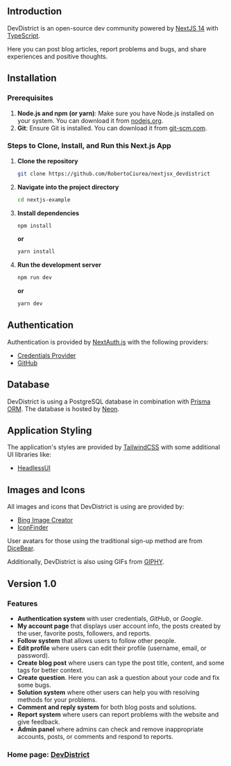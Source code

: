 ## Introduction

DevDistrict is an open-source dev community powered by [NextJS 14](https://nextjs.org/) with [TypeScript](https://www.typescriptlang.org/).

Here you can post blog articles, report problems and bugs, and share experiences and positive thoughts.

## Installation

### Prerequisites

1. **Node.js and npm (or yarn)**: Make sure you have Node.js installed on your system. You can download it from [nodejs.org](https://nodejs.org/).
2. **Git**: Ensure Git is installed. You can download it from [git-scm.com](https://git-scm.com/).

### Steps to Clone, Install, and Run this Next.js App

1. **Clone the repository**

   ```sh
   git clone https://github.com/RobertoCiurea/nextjsx_devdistrict
   ```

2. **Navigate into the project directory**

   ```sh
   cd nextjs-example
   ```

3. **Install dependencies**

   ```sh
   npm install
   ```

   **or**

   ```sh
   yarn install
   ```

4. **Run the development server**

   ```sh
   npm run dev
   ```

   **or**

   ```sh
   yarn dev
   ```

## Authentication

Authentication is provided by [NextAuth.js](https://next-auth.js.org/) with the following providers:

- [Credentials Provider](https://next-auth.js.org/providers/credentials)
- [GitHub](https://next-auth.js.org/providers/github)

## Database

DevDistrict is using a PostgreSQL database in combination with [Prisma ORM](https://www.prisma.io/). The database is hosted by [Neon](https://neon.tech/).

## Application Styling

The application's styles are provided by [TailwindCSS](https://tailwindcss.com/) with some additional UI libraries like:

- [HeadlessUI](https://headlessui.com/)

## Images and Icons

All images and icons that DevDistrict is using are provided by:

- [Bing Image Creator](https://www.bing.com/images/create?FORM=GENILP)
- [IconFinder](https://www.iconfinder.com/)

User avatars for those using the traditional sign-up method are from [DiceBear](https://www.dicebear.com/).

Additionally, DevDistrict is also using GIFs from [GIPHY](https://giphy.com/).

## Version 1.0

### Features

- **Authentication system** with user credentials, _GitHub_, or _Google_.
- **My account page** that displays user account info, the posts created by the user, favorite posts, followers, and reports.
- **Follow system** that allows users to follow other people.
- **Edit profile** where users can edit their profile (username, email, or password).
- **Create blog post** where users can type the post title, content, and some tags for better context.
- **Create question**. Here you can ask a question about your code and fix some bugs.
- **Solution system** where other users can help you with resolving methods for your problems.
- **Comment and reply system** for both blog posts and solutions.
- **Report system** where users can report problems with the website and give feedback.
- **Admin panel** where admins can check and remove inappropriate accounts, posts, or comments and respond to reports.

### Home page: [DevDistrict](https://devdistrict.vercel.app/)

